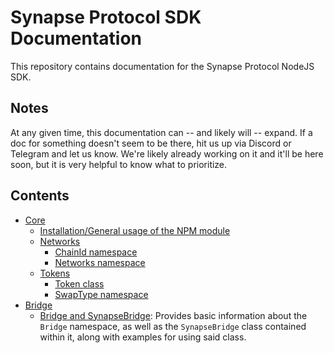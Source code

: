 # Synapse Protocol SDK Documentation

This repository contains documentation for the Synapse Protocol NodeJS SDK.

## Notes

At any given time, this documentation can -- and likely will -- expand. If a doc for something doesn't seem to be there,
hit us up via Discord or Telegram and let us know. We're likely already working on it and it'll be here soon, but 
it is very helpful to know what to prioritize. 

## Contents

- [Core](./core)
  - [Installation/General usage of the NPM module](./core/installation/Installation.md)
  - [Networks](./core/networks)
    - [ChainId namespace](./core/networks/ChainId.md)
    - [Networks namespace](./core/networks/Networks.md)
  - [Tokens](./core/tokens)
    - [Token class](./core/tokens/Token.md)
    - [SwapType namespace](./core/tokens/SwapType.md)
- [Bridge](./bridge)
  - [Bridge and SynapseBridge](./bridge/Bridge.md): Provides basic information about the `Bridge` namespace, 
  as well as the `SynapseBridge` class contained within it, along with examples for using said class.